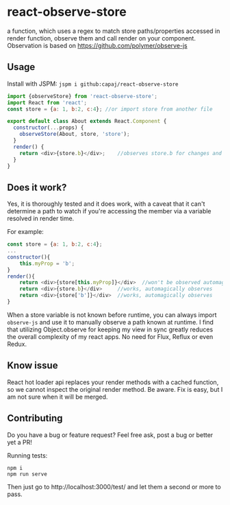 # react-observe-store
a function, which uses a regex to match store paths/properties accessed in render function, observe them and call render on your component. Observation is based on https://github.com/polymer/observe-js

## Usage
Install with JSPM: `jspm i github:capaj/react-observe-store`

```javascript
import {observeStore} from 'react-observe-store';
import React from 'react';
const store = {a: 1, b:2, c:4};	//or import store from another file

export default class About extends React.Component {
  constructor(...props) {
    observeStore(About, store, 'store');
  }
  render() {
    return <div>{store.b}</div>;	//observes store.b for changes and automatically rerenders when it's value changes
  }
}

```
## Does it work?

Yes, it is thoroughly tested and it does work, with a caveat that it can't determine a path to watch if you're accessing the member via a variable resolved in render time.

For example:
```javascript
const store = {a: 1, b:2, c:4};
...
constructor(){
	this.myProp = 'b';
}
render(){
	return <div>{store[this.myProp]}</div>	//won't be observed automagically :-(
	return <div>{store.b}</div>		//works, automagically observes
	return <div>{store['b']}</div>	//works, automagically observes
}
```
When a store variable is not known before runtime, you can always import `observe-js` and use it to manually observe a path known at runtime.
I find that utilizing Object.observe for keeping my view in sync greatly reduces the overall complexity of my react apps. No need for Flux, Reflux or even Redux.

## Know issue

React hot loader api replaces your render methods with a cached function, so we cannot inspect the original render method. Be aware. Fix is easy, but I am not sure when it will be merged.

## Contributing
Do you have a bug or feature request? Feel free ask, post a bug or better yet a PR!

Running tests:
```
npm i
npm run serve
```
Then just go to http://localhost:3000/test/ and let them a second or more to pass.
